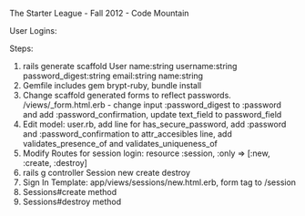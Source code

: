 The Starter League - Fall 2012 - Code Mountain

User Logins:

Steps:

1. rails generate scaffold User name:string username:string password_digest:string email:string name:string
2. Gemfile includes gem brypt-ruby, bundle install
3. Change scaffold generated forms to reflect passwords. /views/_form.html.erb - change input :password_digest to :password and add :password_confirmation, update text_field to password_field
4. Edit model: user.rb, add line for has_secure_password, add :password and :password_confirmation to attr_accesibles line, add validates_presence_of and validates_uniqueness_of
5. Modify Routes for session login: resource :session, :only => [:new, :create, :destroy]
6. rails g controller Session new create destroy
7. Sign In Template: app/views/sessions/new.html.erb, form tag to /session
8. Sessions#create method
9. Sessions#destroy method

